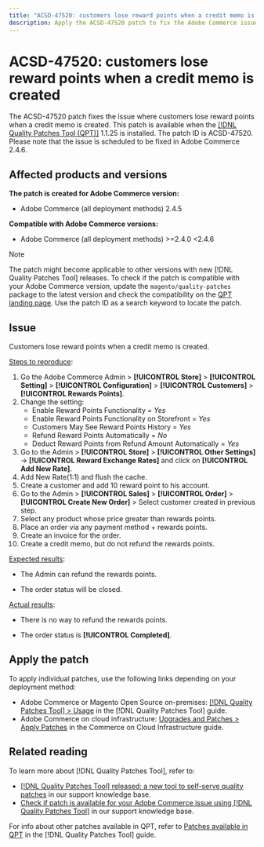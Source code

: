 ```yaml
---
title: "ACSD-47520: customers lose reward points when a credit memo is created"
description: Apply the ACSD-47520 patch to fix the Adobe Commerce issue where customers lose reward points when a credit memo is created.
---
```


# ACSD-47520: customers lose reward points when a credit memo is created

The ACSD-47520 patch fixes the issue where customers lose reward points when a credit memo is created. This patch is available when the [[!DNL Quality Patches Tool (QPT)]](/help/announcements/adobe-commerce-announcements/magento-quality-patches-released-new-tool-to-self-serve-quality-patches.md) 1.1.25 is installed. The patch ID is ACSD-47520. Please note that the issue is scheduled to be fixed in Adobe Commerce 2.4.6.

## Affected products and versions

**The patch is created for Adobe Commerce version:**
* Adobe Commerce (all deployment methods) 2.4.5

**Compatible with Adobe Commerce versions:**
* Adobe Commerce (all deployment methods) >=2.4.0 <2.4.6

>[!NOTE]
>
>The patch might become applicable to other versions with new [!DNL Quality Patches Tool] releases. To check if the patch is compatible with your Adobe Commerce version, update the `magento/quality-patches` package to the latest version and check the compatibility on the [QPT landing page](https://experienceleague.adobe.com/tools/commerce-quality-patches/index.html). Use the patch ID as a search keyword to locate the patch.

## Issue

Customers lose reward points when a credit memo is created.

<u>Steps to reproduce</u>:

1. Go the Adobe Commerce Admin > **[!UICONTROL Store]** > **[!UICONTROL Setting]** > **[!UICONTROL Configuration]** > **[!UICONTROL Customers]** > **[!UICONTROL Rewards Points]**.
1. Change the setting:
   * Enable Reward Points Functionality = _Yes_
   * Enable Reward Points Functionality on Storefront = _Yes_
   * Customers May See Reward Points History = _Yes_
   * Refund Reward Points Automatically = _No_
   * Deduct Reward Points from Refund Amount Automatically = _Yes_
1. Go to the Admin > **[!UICONTROL Store]** > **[!UICONTROL Other Settings]** -> **[!UICONTROL Reward Exchange Rates]** and click on **[!UICONTROL Add New Rate]**.
1. Add New Rate(1:1) and flush the cache.
1. Create a customer and add 10 reward point to his account.
1. Go to the Admin > **[!UICONTROL Sales]** > **[!UICONTROL Order]** > **[!UICONTROL Create New Order]** > Select customer created in previous step.
1. Select any product whose price greater than rewards points.
1. Place an order via any payment method + rewards points.
1. Create an invoice for the order.
1. Create a credit memo, but do not refund the rewards points.

<u>Expected results</u>:

* The Admin can refund the rewards points.

* The order status will be closed.

<u>Actual results</u>:

* There is no way to refund the rewards points.

* The order status is **[!UICONTROL Completed]**.

## Apply the patch

To apply individual patches, use the following links depending on your deployment method:

* Adobe Commerce or Magento Open Source on-premises: [[!DNL Quality Patches Tool] > Usage](https://experienceleague.adobe.com/docs/commerce-operations/tools/quality-patches-tool/usage.html) in the [!DNL Quality Patches Tool] guide.
* Adobe Commerce on cloud infrastructure: [Upgrades and Patches > Apply Patches](https://experienceleague.adobe.com/docs/commerce-cloud-service/user-guide/develop/upgrade/apply-patches.html) in the Commerce on Cloud Infrastructure guide.

## Related reading

To learn more about [!DNL Quality Patches Tool], refer to:

* [[!DNL Quality Patches Tool] released: a new tool to self-serve quality patches](/help/announcements/adobe-commerce-announcements/magento-quality-patches-released-new-tool-to-self-serve-quality-patches.md) in our support knowledge base.
* [Check if patch is available for your Adobe Commerce issue using [!DNL Quality Patches Tool]](/help/support-tools/patches-available-in-qpt-tool/check-patch-for-magento-issue-with-magento-quality-patches.md) in our support knowledge base.

For info about other patches available in QPT, refer to [Patches available in QPT](https://experienceleague.adobe.com/tools/commerce-quality-patches/index.html) in the [!DNL Quality Patches Tool] guide.
